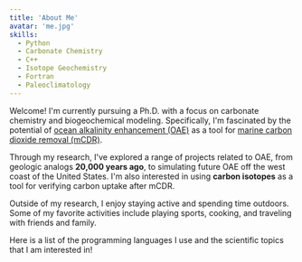 ```yaml
---
title: 'About Me'
avatar: 'me.jpg'
skills:
  - Python
  - Carbonate Chemistry
  - C++
  - Isotope Geochemistry
  - Fortran
  - Paleoclimatology
---
```


Welcome! I'm currently pursuing a Ph.D. with a focus on carbonate chemistry and biogeochemical modeling. Specifically, I'm fascinated by the potential of [ocean alkalinity enhancement (OAE)](https://www.dosi-project.org/wp-content/uploads/Alkalinity-Enhancement-Policy-Brief.pdf) as a tool for [marine carbon dioxide removal (mCDR)](https://oceanvisions.org/ocean-based-carbon-dioxide-removal/).

Through my research, I've explored a range of projects related to OAE, from geologic analogs **20,000 years ago**, to simulating future OAE off the west coast of the United States. I'm also interested in using **carbon isotopes** as a tool for verifying carbon uptake after mCDR.

Outside of my research, I enjoy staying active and spending time outdoors. Some of my favorite activities include playing sports, cooking, and traveling with friends and family.

Here is a list of the programming languages I use and the scientific topics that I am interested in!
